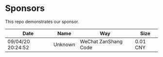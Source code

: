 # Sponsors

This repo demonstrates our sponsor.

| Date | Name | Way | Size |
| ---- | ---- | --- | ---- |
| 09/04/20 20:24:52| Unknown | WeChat ZanShang Code | 0.01 CNY |
